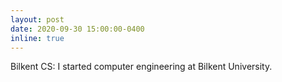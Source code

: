 ```yaml
---
layout: post
date: 2020-09-30 15:00:00-0400
inline: true
---
```


Bilkent CS: I started computer engineering at Bilkent University.
